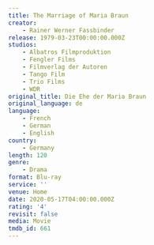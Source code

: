 ```yaml
---
title: The Marriage of Maria Braun
creator:
    - Rainer Werner Fassbinder
release: 1979-03-23T00:00:00.000Z
studios:
    - Albatros Filmproduktion
    - Fengler Films
    - Filmverlag der Autoren
    - Tango Film
    - Trio Films
    - WDR
original_title: Die Ehe der Maria Braun
original_language: de
language:
    - French
    - German
    - English
country:
    - Germany
length: 120
genre:
    - Drama
format: Blu-ray
service: ''
venue: Home
date: 2020-05-17T04:00:00.000Z
rating: '4'
revisit: false
media: Movie
tmdb_id: 661
---
```



